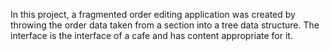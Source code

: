In this project, a fragmented order editing application was created by throwing the order data taken from a section into a tree data structure. 
The interface is the interface of a cafe and has content appropriate for it.
